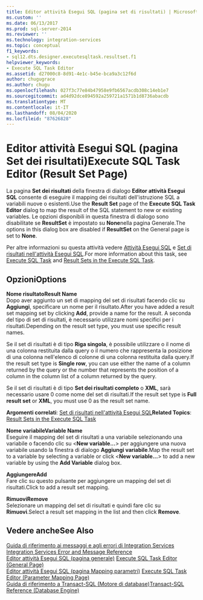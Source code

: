 ```yaml
---
title: Editor attività Esegui SQL (pagina set di risultati) | Microsoft Docs
ms.custom: ''
ms.date: 06/13/2017
ms.prod: sql-server-2014
ms.reviewer: ''
ms.technology: integration-services
ms.topic: conceptual
f1_keywords:
- sql12.dts.designer.executesqltask.resultset.f1
helpviewer_keywords:
- Execute SQL Task Editor
ms.assetid: d27000c8-8d91-4e1c-b45e-bca9a3c12f6d
author: chugugrace
ms.author: chugu
ms.openlocfilehash: 027f3c77e84b47958e9fb6567acdb308c14eb1e7
ms.sourcegitcommit: ad4d92dce894592a259721a1571b1d8736abacdb
ms.translationtype: MT
ms.contentlocale: it-IT
ms.lasthandoff: 08/04/2020
ms.locfileid: "87626828"
---
```

# <a name="execute-sql-task-editor-result-set-page"></a><span data-ttu-id="c1367-102">Editor attività Esegui SQL (pagina Set dei risultati)</span><span class="sxs-lookup"><span data-stu-id="c1367-102">Execute SQL Task Editor (Result Set Page)</span></span>
  <span data-ttu-id="c1367-103">La pagina **Set dei risultati** della finestra di dialogo **Editor attività Esegui SQL** consente di eseguire il mapping dei risultati dell'istruzione SQL a variabili nuove o esistenti.</span><span class="sxs-lookup"><span data-stu-id="c1367-103">Use the **Result Set** page of the **Execute SQL Task Editor** dialog to map the result of the SQL statement to new or existing variables.</span></span> <span data-ttu-id="c1367-104">Le opzioni disponibili in questa finestra di dialogo sono disabilitate se **ResultSet** è impostato su **None**nella pagina Generale.</span><span class="sxs-lookup"><span data-stu-id="c1367-104">The options in this dialog box are disabled if **ResultSet** on the General page is set to **None**.</span></span>  
  
 <span data-ttu-id="c1367-105">Per altre informazioni su questa attività vedere [Attività Esegui SQL](control-flow/execute-sql-task.md) e [Set di risultati nell'attività Esegui SQL](../../2014/integration-services/result-sets-in-the-execute-sql-task.md).</span><span class="sxs-lookup"><span data-stu-id="c1367-105">For more information about this task, see [Execute SQL Task](control-flow/execute-sql-task.md) and [Result Sets in the Execute SQL Task](../../2014/integration-services/result-sets-in-the-execute-sql-task.md).</span></span>  
  
## <a name="options"></a><span data-ttu-id="c1367-106">Opzioni</span><span class="sxs-lookup"><span data-stu-id="c1367-106">Options</span></span>  
 <span data-ttu-id="c1367-107">**Nome risultato**</span><span class="sxs-lookup"><span data-stu-id="c1367-107">**Result Name**</span></span>  
 <span data-ttu-id="c1367-108">Dopo aver aggiunto un set di mapping del set di risultati facendo clic su **Aggiungi**, specificare un nome per il risultato.</span><span class="sxs-lookup"><span data-stu-id="c1367-108">After you have added a result set mapping set by clicking **Add**, provide a name for the result.</span></span> <span data-ttu-id="c1367-109">A seconda del tipo di set di risultati, è necessario utilizzare nomi specifici per i risultati.</span><span class="sxs-lookup"><span data-stu-id="c1367-109">Depending on the result set type, you must use specific result names.</span></span>  
  
 <span data-ttu-id="c1367-110">Se il set di risultati è di tipo **Riga singola**, è possibile utilizzare o il nome di una colonna restituita dalla query o il numero che rappresenta la posizione di una colonna nell'elenco di colonne di una colonna restituita dalla query.</span><span class="sxs-lookup"><span data-stu-id="c1367-110">If the result set type is **Single row**, you can use either the name of a column returned by the query or the number that represents the position of a column in the column list of a column returned by the query.</span></span>  
  
 <span data-ttu-id="c1367-111">Se il set di risultati è di tipo **Set dei risultati completo** o **XML**, sarà necessario usare 0 come nome del set di risultati.</span><span class="sxs-lookup"><span data-stu-id="c1367-111">If the result set type is **Full result set** or **XML**, you must use 0 as the result set name.</span></span>  
  
 <span data-ttu-id="c1367-112">**Argomenti correlati**: [Set di risultati nell'attività Esegui SQL](../../2014/integration-services/result-sets-in-the-execute-sql-task.md)</span><span class="sxs-lookup"><span data-stu-id="c1367-112">**Related Topics**: [Result Sets in the Execute SQL Task](../../2014/integration-services/result-sets-in-the-execute-sql-task.md)</span></span>  
  
 <span data-ttu-id="c1367-113">**Nome variabile**</span><span class="sxs-lookup"><span data-stu-id="c1367-113">**Variable Name**</span></span>  
 <span data-ttu-id="c1367-114">Eseguire il mapping del set di risultati a una variabile selezionando una variabile o facendo clic su \<**New variable...**> per aggiungere una nuova variabile usando la finestra di dialogo **Aggiungi variabile**.</span><span class="sxs-lookup"><span data-stu-id="c1367-114">Map the result set to a variable by selecting a variable or click \<**New variable...**> to add a new variable by using the **Add Variable** dialog box.</span></span>  
  
 <span data-ttu-id="c1367-115">**Aggiungere**</span><span class="sxs-lookup"><span data-stu-id="c1367-115">**Add**</span></span>  
 <span data-ttu-id="c1367-116">Fare clic su questo pulsante per aggiungere un mapping del set di risultati.</span><span class="sxs-lookup"><span data-stu-id="c1367-116">Click to add a result set mapping.</span></span>  
  
 <span data-ttu-id="c1367-117">**Rimuovi**</span><span class="sxs-lookup"><span data-stu-id="c1367-117">**Remove**</span></span>  
 <span data-ttu-id="c1367-118">Selezionare un mapping del set di risultati e quindi fare clic su **Rimuovi**.</span><span class="sxs-lookup"><span data-stu-id="c1367-118">Select a result set mapping in the list and then click **Remove**.</span></span>  
  
## <a name="see-also"></a><span data-ttu-id="c1367-119">Vedere anche</span><span class="sxs-lookup"><span data-stu-id="c1367-119">See Also</span></span>  
 <span data-ttu-id="c1367-120">[Guida di riferimento ai messaggi e agli errori di Integration Services](../../2014/integration-services/integration-services-error-and-message-reference.md) </span><span class="sxs-lookup"><span data-stu-id="c1367-120">[Integration Services Error and Message Reference](../../2014/integration-services/integration-services-error-and-message-reference.md) </span></span>  
 <span data-ttu-id="c1367-121">[Editor attività Esegui SQL &#40;pagina generale&#41;](general-page-of-integration-services-designers-options.md) </span><span class="sxs-lookup"><span data-stu-id="c1367-121">[Execute SQL Task Editor &#40;General Page&#41;](general-page-of-integration-services-designers-options.md) </span></span>  
 <span data-ttu-id="c1367-122">[Editor attività Esegui SQL &#40;pagina Mapping parametri&#41;](../../2014/integration-services/execute-sql-task-editor-parameter-mapping-page.md) </span><span class="sxs-lookup"><span data-stu-id="c1367-122">[Execute SQL Task Editor &#40;Parameter Mapping Page&#41;](../../2014/integration-services/execute-sql-task-editor-parameter-mapping-page.md) </span></span>  
 [<span data-ttu-id="c1367-123">Guida di riferimento a Transact-SQL &#40;Motore di database&#41;</span><span class="sxs-lookup"><span data-stu-id="c1367-123">Transact-SQL Reference &#40;Database Engine&#41;</span></span>](/sql/t-sql/language-reference)  
  
  
